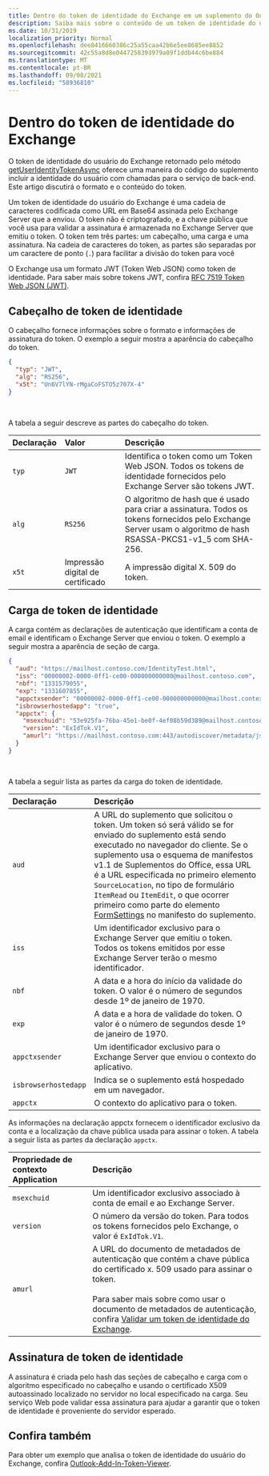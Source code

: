 ```yaml
---
title: Dentro do token de identidade do Exchange em um suplemento do Outlook
description: Saiba mais sobre o conteúdo de um token de identidade do usuário do Exchange gerado a partir de um suplemento do Outlook.
ms.date: 10/31/2019
localization_priority: Normal
ms.openlocfilehash: dee8416660386c25a55caa42b6e5ee8685ee8852
ms.sourcegitcommit: 42c55a8d8e0447258393979a09f1ddb44c6be884
ms.translationtype: MT
ms.contentlocale: pt-BR
ms.lasthandoff: 09/08/2021
ms.locfileid: "58936810"
---
```

# <a name="inside-the-exchange-identity-token"></a>Dentro do token de identidade do Exchange

O token de identidade do usuário do Exchange retornado pelo método [getUserIdentityTokenAsync](../reference/objectmodel/preview-requirement-set/office.context.mailbox.md#methods) oferece uma maneira do código do suplemento incluir a identidade do usuário com chamadas para o serviço de back-end. Este artigo discutirá o formato e o conteúdo do token.

Um token de identidade do usuário do Exchange é uma cadeia de caracteres codificada como URL em Base64 assinada pelo Exchange Server que a enviou. O token não é criptografado, e a chave pública que você usa para validar a assinatura é armazenada no Exchange Server que emitiu o token. O token tem três partes: um cabeçalho, uma carga e uma assinatura. Na cadeia de caracteres do token, as partes são separadas por um caractere de ponto (`.`) para facilitar a divisão do token para você

O Exchange usa um formato JWT (Token Web JSON) como token de identidade. Para saber mais sobre tokens JWT, confira [RFC 7519 Token Web JSON (JWT)](https://www.rfc-editor.org/rfc/rfc7519.txt).

## <a name="identity-token-header"></a>Cabeçalho de token de identidade

O cabeçalho fornece informações sobre o formato e informações de assinatura do token. O exemplo a seguir mostra a aparência do cabeçalho do token.

```JSON
{
  "typ": "JWT",
  "alg": "RS256",
  "x5t": "Un6V7lYN-rMgaCoFSTO5z707X-4"
}
```

<br/>
 
A tabela a seguir descreve as partes do cabeçalho do token.

| Declaração | Valor | Descrição |
|:-----|:-----|:-----|
| `typ` | `JWT` | Identifica o token como um Token Web JSON. Todos os tokens de identidade fornecidos pelo Exchange Server são tokens JWT. |
| `alg` | `RS256` | O algoritmo de hash que é usado para criar a assinatura. Todos os tokens fornecidos pelo Exchange Server usam o algoritmo de hash RSASSA-PKCS1-v1_5 com SHA-256. |
| `x5t` | Impressão digital de certificado | A impressão digital X. 509 do token. |

## <a name="identity-token-payload"></a>Carga de token de identidade

A carga contém as declarações de autenticação que identificam a conta de email e identificam o Exchange Server que enviou o token. O exemplo a seguir mostra a aparência de seção de carga.

```JSON
{ 
  "aud": "https://mailhost.contoso.com/IdentityTest.html", 
  "iss": "00000002-0000-0ff1-ce00-000000000000@mailhost.contoso.com", 
  "nbf": "1331579055", 
  "exp": "1331607855", 
  "appctxsender": "00000002-0000-0ff1-ce00-000000000000@mailhost.context.com",
  "isbrowserhostedapp": "true",
  "appctx": { 
    "msexchuid": "53e925fa-76ba-45e1-be0f-4ef08b59d389@mailhost.contoso.com",
    "version": "ExIdTok.V1",
    "amurl": "https://mailhost.contoso.com:443/autodiscover/metadata/json/1"
  } 
}
```

<br/>
 
A tabela a seguir lista as partes da carga do token de identidade.

| Declaração | Descrição |
|:-----|:-----|
| `aud` | A URL do suplemento que solicitou o token. Um token só será válido se for enviado do suplemento está sendo executado no navegador do cliente. Se o suplemento usa o esquema de manifestos v1.1 de Suplementos do Office, essa URL é a URL especificada no primeiro elemento `SourceLocation`, no tipo de formulário `ItemRead` ou `ItemEdit`, o que ocorrer primeiro como parte do elemento [FormSettings](../reference/manifest/formsettings.md) no manifesto do suplemento. |
| `iss` | Um identificador exclusivo para o Exchange Server que emitiu o token. Todos os tokens emitidos por esse Exchange Server terão o mesmo identificador. |
| `nbf` | A data e a hora do início da validade do token. O valor é o número de segundos desde 1º de janeiro de 1970. |
| `exp` | A data e a hora de validade do token. O valor é o número de segundos desde 1º de janeiro de 1970. |
| `appctxsender` | Um identificador exclusivo para o Exchange Server que enviou o contexto do aplicativo. |
| `isbrowserhostedapp` | Indica se o suplemento está hospedado em um navegador. |
| `appctx` | O contexto do aplicativo para o token. |

As informações na declaração appctx fornecem o identificador exclusivo da conta e a localização da chave pública usada para assinar o token. A tabela a seguir lista as partes da declaração `appctx`.

| Propriedade de contexto Application | Descrição |
|:-----|:-----|
| `msexchuid` | Um identificador exclusivo associado à conta de email e ao Exchange Server. |
| `version` | O número da versão do token. Para todos os tokens fornecidos pelo Exchange, o valor é `ExIdTok.V1`. |
| `amurl` | A URL do documento de metadados de autenticação que contém a chave pública do certificado x. 509 usado para assinar o token.<br/><br/>Para saber mais sobre como usar o documento de metadados de autenticação, confira [Validar um token de identidade do Exchange](validate-an-identity-token.md). |

## <a name="identity-token-signature"></a>Assinatura de token de identidade

A assinatura é criada pelo hash das seções de cabeçalho e carga com o algoritmo especificado no cabeçalho e usando o certificado X509 autoassinado localizado no servidor no local especificado na carga. Seu serviço Web pode validar essa assinatura para ajudar a garantir que o token de identidade é proveniente do servidor esperado.

## <a name="see-also"></a>Confira também

Para obter um exemplo que analisa o token de identidade do usuário do Exchange, confira [Outlook-Add-In-Token-Viewer](https://github.com/OfficeDev/Outlook-Add-In-Token-Viewer).
